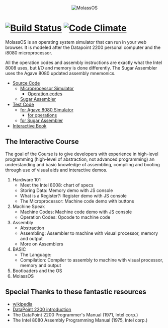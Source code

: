 <p align="center">
  <img src="https://raw.githubusercontent.com/alexbrjo/MolassOS/master/logo.png" alt="MolassOS"/>
</p>

[![Build Status](https://travis-ci.org/alexbrjo/MolassOS.svg?branch=master)](https://travis-ci.org/alexbrjo/MolassOS) [![Code Climate](https://codeclimate.com/github/alexbrjo/MolassOS/badges/gpa.svg)](https://codeclimate.com/github/alexbrjo/MolassOS)
===============================
MolassOS is an operating system simulator that can run in your web browser. It 
is modeled after the Datapoint 2200 personal computer and the i8080 microprocessor.

All the operation codes and assembly instructions are exactly what the Intel 
8008 uses, but I/O and memory is done differently. The Sugar Assembler uses the 
Agave 8080 updated assembly mnemonics.

- [Source Code](src/) 
  - [Microprocessor Simulator](src/Agave8080) 
    - [Operation codes](src/Agave8080/instructions)
  - [Sugar Assembler](src/SugarAsm) 
- [Test Code](test/)
  - [for Agave 8080 Simulator](test/Agave8080) 
    - [for operations](test/Agave8080/instructions)
  - [for Sugar Assembler](test/SugarAsm) 
- [Interactive Book](test/) 

The Interactive Course
----------------------
The goal of the Course is to give developers with experience in high-level 
programming (high-level of abstraction, not advanced programming) an
understanding and basic knowledge of assembling, compiling and booting through 
use of visual aids and interactive demos.

1. Hardware 101
    * Meet the Intel 8008: chart of specs
    * Storing Data: Memory demo with JS console
    * What is a Register?: Register demo with JS console
    * The Microprocessor: Machine code demo with buttons
2. Machine Speak
    * Machine Codes: Machine code demo with JS console
    * Operation Codes: Opcode to machine code 
3. Assembly
    * Abstraction
    * Assembling: Assembler to machine with visual processor, memory and output
    * More on Assemblers
4. BASIC
    * The Language: 
    * Compilation: Compiler to assembly to machine with visual processor, memory and output
5. Bootloaders and the OS
6. MolassOS

Special Thanks to these fantastic resources
-------------------------------------------
* [wikipedia](https://en.wikipedia.org/wiki/BASIC)
* [DataPoint 2200 introduction](http://www.sbprojects.com/sbasm/dp2200.php)
* The DataPoint 2200 Programmer's Manual (1971, Intel corp.)
* The Intel 8080 Assembly Programming Manual (1975, Intel corp.)
